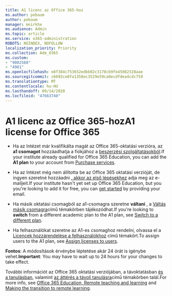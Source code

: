 ```yaml
---
title: A1 licenc az Office 365-hoz
ms.author: pebaum
author: pebaum
manager: mnirkhe
ms.audience: Admin
ms.topic: article
ms.service: o365-administration
ROBOTS: NOINDEX, NOFOLLOW
localization_priority: Priority
ms.collection: Adm_O365
ms.custom:
- "9002568"
- "4981"
ms.openlocfilehash: e8f384c753652edbb02c3178cb9fe45082328aae
ms.sourcegitcommit: c6692ce0fa1358ec3529e59ca0ecdfdea4cdc759
ms.translationtype: MT
ms.contentlocale: hu-HU
ms.lasthandoff: 09/14/2020
ms.locfileid: "47663740"
---
```

# <a name="a1-license-for-office-365"></a><span data-ttu-id="11643-102">A1 licenc az Office 365-hoz</span><span class="sxs-lookup"><span data-stu-id="11643-102">A1 license for Office 365</span></span>

- <span data-ttu-id="11643-103">Ha az Intézet már kvalifikálta magát az Office 365-oktatási verzióra, az **a1 csomagot** hozzáadhatja a fiókjához a [beszerzési szolgáltatásokból](https://docs.microsoft.com/microsoft-365/commerce/buy-another-subscription#buy-another-subscription).</span><span class="sxs-lookup"><span data-stu-id="11643-103">If your institute already qualified for Office 365 Education, you can add the **A1 plan** to your account from [Purchase services](https://docs.microsoft.com/microsoft-365/commerce/buy-another-subscription#buy-another-subscription).</span></span>

- <span data-ttu-id="11643-104">Ha az Intézet még nem állította be az Office 365 oktatási verzióját, de ingyen szeretné hozzáadni [, akkor az első lépésekhez](https://www.microsoft.com/education/products/office) adja meg az e-mailjeit.</span><span class="sxs-lookup"><span data-stu-id="11643-104">If your institute hasn't yet set up Office 365 Education, but you you're looking to add it for free, you can [get started](https://www.microsoft.com/education/products/office) by providing your email.</span></span>

- <span data-ttu-id="11643-105">Ha másik oktatási csomagból az a1-csomagra szeretne **váltani** , a [Váltás másik csomagra](https://docs.microsoft.com/microsoft-365/commerce/subscriptions/switch-plans-manually)című témakörben tájékozódhat.</span><span class="sxs-lookup"><span data-stu-id="11643-105">If you're looking to **switch** from a different academic plan to the A1 plan, see [Switch to a different plan](https://docs.microsoft.com/microsoft-365/commerce/subscriptions/switch-plans-manually).</span></span>

- <span data-ttu-id="11643-106">Ha felhasználókat szeretne az A1-es csomaghoz rendelni, olvassa el a [Licencek hozzárendelése a felhasználókhoz](https://docs.microsoft.com/microsoft-365/admin/manage/assign-licenses-to-users) című témakört.</span><span class="sxs-lookup"><span data-stu-id="11643-106">To assign users to the A1 plan, see [Assign licenses to users](https://docs.microsoft.com/microsoft-365/admin/manage/assign-licenses-to-users).</span></span>

<span data-ttu-id="11643-107">**Fontos**: A módosítások érvénybe léptetése akár 24 órát is igénybe vehet.</span><span class="sxs-lookup"><span data-stu-id="11643-107">**Important**: You may have to wait up to 24 hours for your changes to take effect.</span></span>

<span data-ttu-id="11643-108">További információt az Office 365 oktatási verziójában, a távoktatásban [és a tanulásban,](https://support.office.com/article/remote-teaching-and-learning-in-office-365-education-f651ccae-7b65-478b-8366-51bb884025c4) valamint [az áttérés a távoli tanulásra](https://www.microsoft.com/education/remote-learning)című témakörben talál.</span><span class="sxs-lookup"><span data-stu-id="11643-108">For more info, see [Office 365 Education, Remote teaching and learning](https://support.office.com/article/remote-teaching-and-learning-in-office-365-education-f651ccae-7b65-478b-8366-51bb884025c4) and [Making the transition to remote learning](https://www.microsoft.com/education/remote-learning).</span></span>

